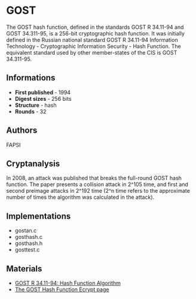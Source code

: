 # GOST

The GOST hash function, defined in the standards GOST R 34.11-94 and GOST 34.311-95, is a 256-bit cryptographic hash function. It was initially defined in the Russian national standard GOST R 34.11-94 Information Technology - Cryptographic Information Security - Hash Function. The equivalent standard used by other member-states of the CIS is GOST 34.311-95.

## Informations

* __First published__ - 1994
* __Digest sizes__ - 256 bits
* __Structure__ - hash
* __Rounds__ - 32

## Authors

FAPSI

## Cryptanalysis

In 2008, an attack was published that breaks the full-round GOST hash function. The paper presents a collision attack in 2^105 time, and first and second preimage attacks in 2^192 time (2^n time refers to the approximate number of times the algorithm was calculated in the attack).

## Implementations

- gostan.c
- gosthash.c
- gosthash.h
- gosttest.c

## Materials

- [GOST R 34.11-94: Hash Function Algorithm](http://tools.ietf.org/html/rfc5831)
- [The GOST Hash Function Ecrypt page](http://ehash.iaik.tugraz.at/wiki/GOST)